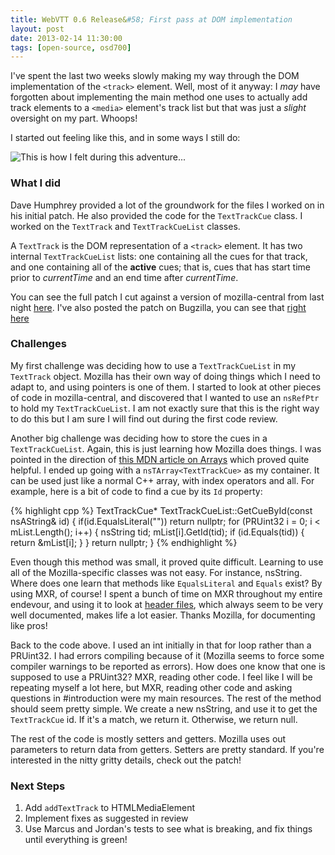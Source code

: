 ```yaml
---
title: WebVTT 0.6 Release&#58; First pass at DOM implementation
layout: post
date: 2013-02-14 11:30:00
tags: [open-source, osd700]
---
```

I've spent the last two weeks slowly making my way through the DOM implementation of
the `<track>` element. Well, most of it anyway: I *may* have forgotten about
implementing the main method one uses to actually add track elements to a `<media>`
element's track list but that was just a *slight* oversight on my part. Whoops!

I started out feeling like this, and in some ways I still do:

![This is how I felt during this adventure...](http://i.imgur.com/eO7LX75.jpg)

### What I did

Dave Humphrey provided a lot of the groundwork for the files I worked on in his initial
patch. He also provided the code for the `TextTrackCue` class. I worked on the `TextTrack`
and `TextTrackCueList` classes.

A `TextTrack` is the DOM representation of a `<track>` element. It has two internal
`TextTrackCueList` lists: one containing all the cues for that track, and one containing
all of the **active** cues; that is, cues that has start time prior to *currentTime* and
an end time after *currentTime*.

You can see the full patch I cut against
a version of mozilla-central from last night [here](https://gist.github.com/daliuss/4950639).
I've also posted the patch on Bugzilla, you can see that [right here](https://bugzilla.mozilla.org/show_bug.cgi?id=833385)

### Challenges

My first challenge was deciding how to use a `TextTrackCueList`
in my `TextTrack` object. Mozilla has their own way of doing things which I need to adapt to,
and using pointers is one of them. I started to look at other pieces of code in mozilla-central,
and discovered that I wanted to use an `nsRefPtr` to hold my `TextTrackCueList`. I am not exactly
sure that this is the right way to do this but I am sure I will find out during the first code review.

Another big challenge was deciding how to store the cues in a `TextTrackCueList`. Again, this is just
learning how Mozilla does things. I was pointed in the direction of [this MDN article on Arrays](https://developer.mozilla.org/en/docs/XPCOM_array_guide)
which proved quite helpful. I ended up going with a `nsTArray<TextTrackCue>` as my container. It can be
used just like a normal C++ array, with index operators and all. For example, here is a bit of code to
find a cue by its `Id` property:

{% highlight cpp %}
TextTrackCue*
TextTrackCueList::GetCueById(const nsAString& id)
{
  if(id.EqualsLiteral("")) return nullptr;
  for (PRUint32 i = 0; i < mList.Length(); i++) {
    nsString tid;
    mList[i].GetId(tid);
    if (id.Equals(tid)) {
      return &mList[i];
    }
  }
  return nullptr;
}
{% endhighlight %}

Even though this method was small, it proved quite difficult. Learning to use all of
the Mozilla-specific classes was not easy. For instance, nsString. Where does one learn
that methods like `EqualsLiteral` and `Equals` exist? By using MXR, of course! I spent a
bunch of time on MXR throughout my entire endevour, and using it to look at [header files](http://mxr.mozilla.org/mozilla-central/source/xpcom/glue/nsStringAPI.h),
which always seem to be very well documented, makes life a lot easier. Thanks Mozilla,
for documenting like pros!

Back to the code above. I used an int initially in that for loop rather than a PRUint32.
I had errors compiling because of it (Mozilla seems to force some compiler warnings to be
reported as errors). How does one know that one is supposed to use a PRUint32? MXR, reading other
code. I feel like I will be repeating myself a lot here, but MXR, reading other code and asking
questions in #introduction were my main resources. The rest of the method should seem pretty simple.
We create a new nsString, and use it to get the `TextTrackCue` id. If it's a match, we return it.
Otherwise, we return null.

The rest of the code is mostly setters and getters. Mozilla uses out parameters to return data
from getters. Setters are pretty standard. If you're interested in the nitty gritty details,
check out the patch!

### Next Steps

1. Add `addTextTrack` to HTMLMediaElement
2. Implement fixes as suggested in review
3. Use Marcus and Jordan's tests to see what is breaking, and fix things until everything
is green!



